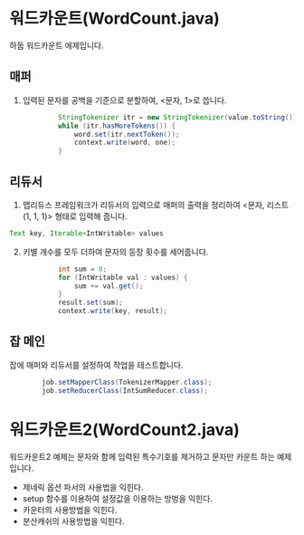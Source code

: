 # 워드카운트(WordCount.java)
하둡 워드카운트 에제입니다.

## 매퍼
1. 입력된 문자를 공백을 기준으로 분할하여, <문자, 1>로 씁니다. 

```java
			StringTokenizer itr = new StringTokenizer(value.toString());
			while (itr.hasMoreTokens()) {
				word.set(itr.nextToken());
				context.write(word, one);
			}
```

## 리듀서 
1. 맵리듀스 프레임워크가 리듀서의 입력으로 매퍼의 출력을 정리하여 <문자, 리스트(1, 1, 1)> 형태로 입력해 줍니다. 

```java
Text key, Iterable<IntWritable> values
```

2. 키별 개수를 모두 더하여 문자의 등장 횟수를 세어줍니다. 

```java
			int sum = 0;
			for (IntWritable val : values) {
				sum += val.get();
			}
			result.set(sum);
			context.write(key, result);
```
 
## 잡 메인 
잡에 매퍼와 리듀서를 설정하여 작업을 테스트합니다. 

```java
		job.setMapperClass(TokenizerMapper.class);
		job.setReducerClass(IntSumReducer.class);
```

# 워드카운트2(WordCount2.java)
워드카운트2 예제는 문자와 함께 입력된 특수기호를 제거하고 문자만 카운트 하는 예제입니다. 

+ 제네릭 옵션 파서의 사용법을 익힌다. 
+ setup 함수를 이용하여 설정값을 이용하는 방벙을 익힌다. 
+ 카운터의 사용방법을 익힌다. 
+ 분산캐쉬의 사용방법을 익힌다. 
